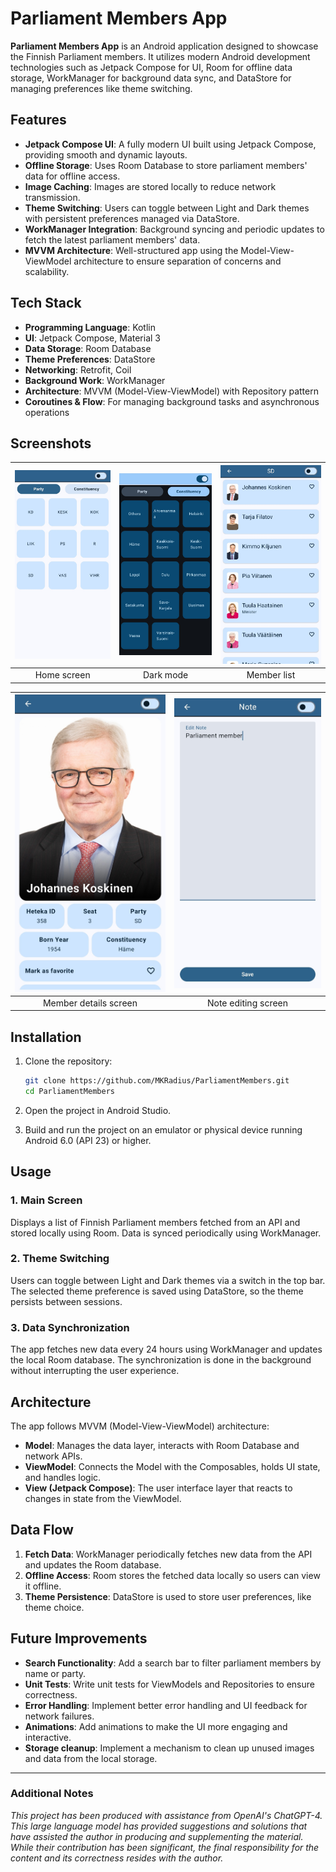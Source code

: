 # Parliament Members App

**Parliament Members App** is an Android application designed to showcase the Finnish Parliament members. It utilizes modern Android development technologies such as Jetpack Compose for UI, Room for offline data storage, WorkManager for background data sync, and DataStore for managing preferences like theme switching.

## Features

- **Jetpack Compose UI**: A fully modern UI built using Jetpack Compose, providing smooth and dynamic layouts.
- **Offline Storage**: Uses Room Database to store parliament members' data for offline access.
- **Image Caching**: Images are stored locally to reduce network transmission.
- **Theme Switching**: Users can toggle between Light and Dark themes with persistent preferences managed via DataStore.
- **WorkManager Integration**: Background syncing and periodic updates to fetch the latest parliament members' data.
- **MVVM Architecture**: Well-structured app using the Model-View-ViewModel architecture to ensure separation of concerns and scalability.

## Tech Stack

- **Programming Language**: Kotlin
- **UI**: Jetpack Compose, Material 3
- **Data Storage**: Room Database
- **Theme Preferences**: DataStore
- **Networking**: Retrofit, Coil
- **Background Work**: WorkManager
- **Architecture**: MVVM (Model-View-ViewModel) with Repository pattern
- **Coroutines & Flow**: For managing background tasks and asynchronous operations

## Screenshots
| ![Screenshot 1](images/screenshot_0.jpg) | ![Screenshot 2](images/screenshot_1.jpg) | ![Screenshot 3](images/screenshot_2.jpg) |
|:------------------------------------:|:------------------------------------:|:------------------------------------:|
| Home screen | Dark mode| Member list |

| ![Screenshot 4](images/screenshot_3.jpg) | ![Screenshot 5](images/screenshot_4.jpg) |
|:------------------------------------:|:------------------------------------:|
| Member details screen | Note editing screen |
  
## Installation

1. Clone the repository:

   ```bash
   git clone https://github.com/MKRadius/ParliamentMembers.git
   cd ParliamentMembers
   ```

2. Open the project in Android Studio.

3. Build and run the project on an emulator or physical device running Android 6.0 (API 23) or higher.

## Usage

### 1. Main Screen
Displays a list of Finnish Parliament members fetched from an API and stored locally using Room. Data is synced periodically using WorkManager.

### 2. Theme Switching
Users can toggle between Light and Dark themes via a switch in the top bar. The selected theme preference is saved using DataStore, so the theme persists between sessions.

### 3. Data Synchronization
The app fetches new data every 24 hours using WorkManager and updates the local Room database. The synchronization is done in the background without interrupting the user experience.

## Architecture

The app follows MVVM (Model-View-ViewModel) architecture:
- **Model**: Manages the data layer, interacts with Room Database and network APIs.
- **ViewModel**: Connects the Model with the Composables, holds UI state, and handles logic.
- **View (Jetpack Compose)**: The user interface layer that reacts to changes in state from the ViewModel.

## Data Flow

1. **Fetch Data**: WorkManager periodically fetches new data from the API and updates the Room database.
2. **Offline Access**: Room stores the fetched data locally so users can view it offline.
3. **Theme Persistence**: DataStore is used to store user preferences, like theme choice.

## Future Improvements

- **Search Functionality**: Add a search bar to filter parliament members by name or party.
- **Unit Tests**: Write unit tests for ViewModels and Repositories to ensure correctness.
- **Error Handling**: Implement better error handling and UI feedback for network failures.
- **Animations**: Add animations to make the UI more engaging and interactive.
- **Storage cleanup**: Implement a mechanism to clean up unused images and data from the local storage.

---

### Additional Notes

_This project has been produced with assistance from OpenAI's ChatGPT-4. This large language model has provided suggestions and solutions that have assisted the author in producing and supplementing the material. While their contribution has been significant, the final responsibility for the content and its correctness resides with the author._